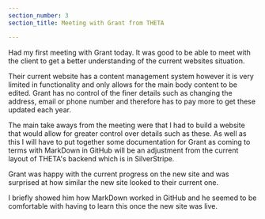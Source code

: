 ```yaml
---
section_number: 3
section_title: Meeting with Grant from THETA

---
```


Had my first meeting with Grant today. It was good to be able to meet with the client to get a better understanding of the current websites situation.

Their current website has a content management system however it is very limited in functionality and only allows for the main body content to be edited. Grant has no control of the finer details such as changing the address, email or phone number and therefore has to pay more to get these updated each year.  

The main take aways from the meeting were that I had to build a website that would allow for greater control over details such as these. As well as this I will have to put together some documentation for Grant as coming to terms with MarkDown in GitHub will be an adjustment from the current layout of THETA's backend which is in SilverStripe.  

Grant was happy with the current progress on the new site and was surprised at how similar the new site looked to their current one. 

I briefly showed him how MarkDown worked in GitHub and he seemed to be comfortable with having to learn this once the new site was live. 
